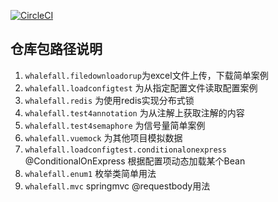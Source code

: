 [![CircleCI](https://circleci.com/gh/whalefall541/redis-cluster/tree/main.svg?style=svg)](https://circleci.com/gh/whalefall541/redis-cluster/tree/main)
## 仓库包路径说明
1. `whalefall.filedownloadorup`为excel文件上传，下载简单案例
2. `whalefall.loadconfigtest` 为从指定配置文件读取配置案例
3. `whalefall.redis` 为使用redis实现分布式锁
4. `whalefall.test4annotation` 为从注解上获取注解的内容
5. `whalefall.test4semaphore` 为信号量简单案例
6. `whalefall.vuemock` 为其他项目模拟数据
7. `whalefall.loadconfigtest.conditionalonexpress` @ConditionalOnExpress 根据配置项动态加载某个Bean
8. `whalefall.enum1` 枚举类简单用法
9. `whalefall.mvc` springmvc @requestbody用法